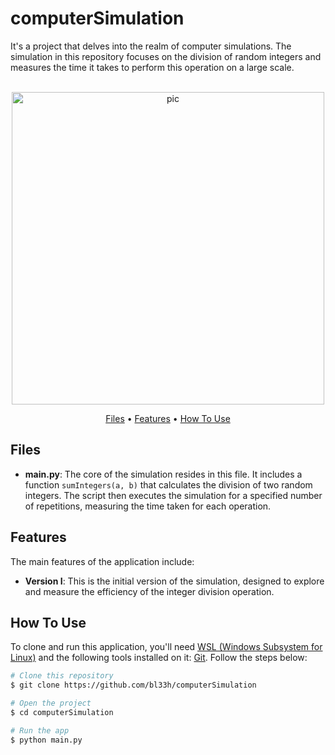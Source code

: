 # computerSimulation
It's a project that delves into the realm of computer simulations. The simulation in this repository focuses on the division of random integers and measures the time it takes to perform this operation on a large scale.

<p align="center">
  <br>
  <img src="https://cdn.dribbble.com/users/140227/screenshots/6430073/isometric-computer.gif" alt="pic" width="500">
  <br>
</p>

<p align="center">
  <a href="#Files">Files</a> •
  <a href="#Features">Features</a> •
  <a href="#how-to-use">How To Use</a>
</p>

## Files
- **main.py**: The core of the simulation resides in this file. It includes a function `sumIntegers(a, b)` that calculates the division of two random integers. The script then executes the simulation for a specified number of repetitions, measuring the time taken for each operation.

## Features
The main features of the application include:

- **Version I**: This is the initial version of the simulation, designed to explore and measure the efficiency of the integer division operation.

## How To Use
To clone and run this application, you'll need [WSL (Windows Subsystem for Linux)](https://learn.microsoft.com/en-us/windows/wsl/install) and the following tools installed on it: [Git](https://git-scm.com). Follow the steps below:

```bash
# Clone this repository
$ git clone https://github.com/bl33h/computerSimulation

# Open the project
$ cd computerSimulation

# Run the app
$ python main.py
